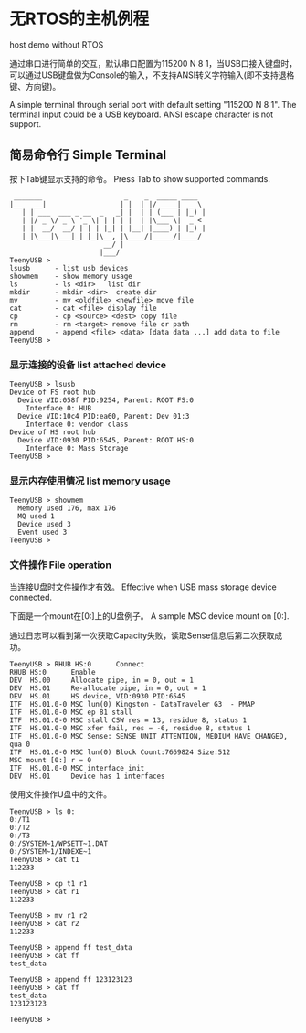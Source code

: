 # 无RTOS的主机例程 

host demo without RTOS

通过串口进行简单的交互，默认串口配置为115200 N 8 1，当USB口接入键盘时，可以通过USB键盘做为Console的输入，不支持ANSI转义字符输入(即不支持退格键、方向键)。

A simple terminal through serial port with default setting "115200 N 8 1". The terminal input could be a USB keyboard. ANSI escape character is not support.

## 简易命令行 Simple Terminal

按下Tab键显示支持的命令。 Press Tab to show supported commands.

```
 _______                    _    _  _____ ____  
|__   __|                  | |  | |/ ____|  _ \ 
   | | ___  ___ _ __  _   _| |  | | (___ | |_) |
   | |/ _ \/ _ \ '_ \| | | | |  | |\___ \|  _ < 
   | |  __/  __/ | | | |_| | |__| |____) | |_) |
   |_|\___|\___|_| |_|\__, |\____/|_____/|____/ 
                       __/ |                    
                      |___/                     
TeenyUSB > 
lsusb      - list usb devices
showmem    - show memory usage
ls         - ls <dir>   list dir
mkdir      - mkdir <dir>  create dir
mv         - mv <oldfile> <newfile> move file
cat        - cat <file> display file
cp         - cp <source> <dest> copy file
rm         - rm <target> remove file or path
append     - append <file> <data> [data data ...] add data to file
TeenyUSB > 
```

### 显示连接的设备 list attached device
```
TeenyUSB > lsusb
Device of FS root hub
  Device VID:058f PID:9254, Parent: ROOT FS:0
    Interface 0: HUB
  Device VID:10c4 PID:ea60, Parent: Dev 01:3
    Interface 0: vendor class
Device of HS root hub
  Device VID:0930 PID:6545, Parent: ROOT HS:0
    Interface 0: Mass Storage
TeenyUSB > 
```
### 显示内存使用情况 list memory usage
```
TeenyUSB > showmem
  Memory used 176, max 176
  MQ used 1
  Device used 3
  Event used 3
TeenyUSB > 
```
### 文件操作 File operation
当连接U盘时文件操作才有效。 Effective when USB mass storage device connected.

下面是一个mount在[0:]上的U盘例子。 A sample MSC device mount on [0:].

通过日志可以看到第一次获取Capacity失败，读取Sense信息后第二次获取成功。
```
TeenyUSB > RHUB HS:0      Connect
RHUB HS:0      Enable
DEV  HS.00     Allocate pipe, in = 0, out = 1
DEV  HS.01     Re-allocate pipe, in = 0, out = 1
DEV  HS.01     HS device, VID:0930 PID:6545
ITF  HS.01.0-0 MSC lun(0) Kingston - DataTraveler G3  - PMAP
ITF  HS.01.0-0 MSC ep 81 stall
ITF  HS.01.0-0 MSC stall CSW res = 13, residue 8, status 1
ITF  HS.01.0-0 MSC xfer fail, res = -6, residue 8, status 1
ITF  HS.01.0-0 MSC Sense: SENSE_UNIT_ATTENTION, MEDIUM_HAVE_CHANGED, qua 0
ITF  HS.01.0-0 MSC lun(0) Block Count:7669824 Size:512
MSC mount [0:] r = 0
ITF  HS.01.0-0 MSC interface init
DEV  HS.01     Device has 1 interfaces
```
使用文件操作U盘中的文件。
```
TeenyUSB > ls 0:
0:/T1
0:/T2
0:/T3
0:/SYSTEM~1/WPSETT~1.DAT
0:/SYSTEM~1/INDEXE~1
TeenyUSB > cat t1
112233

TeenyUSB > cp t1 r1
TeenyUSB > cat r1
112233

TeenyUSB > mv r1 r2
TeenyUSB > cat r2
112233

TeenyUSB > append ff test_data
TeenyUSB > cat ff
test_data

TeenyUSB > append ff 123123123
TeenyUSB > cat ff
test_data
123123123

TeenyUSB > 
```
